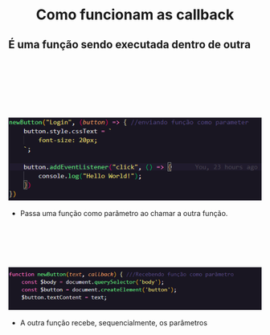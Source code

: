 <h1 align="center">Como funcionam as callback</h1>
<h2>É uma função sendo executada dentro de outra</h2>

<br><br><br><br><br><br>

<img src="./screenshots/Captura de tela 2022-09-30 220321.png">

* Passa uma função como parâmetro ao chamar a outra função.

<br><br><br><br><br>
<img src="./screenshots/Captura de tela 2022-09-30 220306.png">

* A outra função recebe, sequencialmente, os parâmetros

